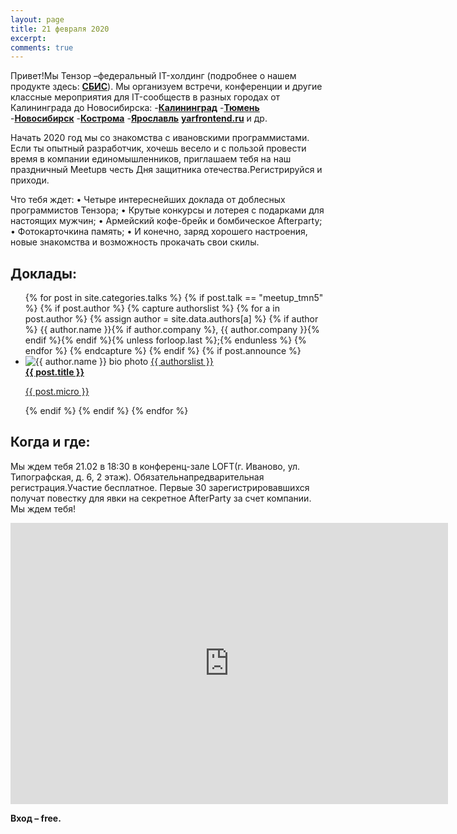 ```yaml
---
layout: page
title: 21 февраля 2020
excerpt:
comments: true
---
```

Привет!Мы Тензор –федеральный IT-холдинг (подробнее о нашем продукте здесь: [**СБИС**][sbis]). Мы организуем встречи, конференции и другие классные мероприятия для IT-сообществ в разных городах от Калининграда до Новосибирска:
 -[**Калининград**][kltf]
 -[**Тюмень**][tmnconf] 
 -[**Новосибирск**][1070873]
 -[**Кострома**][1040266] 
 -[**Ярославль**][1050019] [**yarfrontend.ru**][yarfrontend]
 и др.
 
Начать 2020 год мы со знакомства с ивановскими программистами. Если  ты  опытный  разработчик,  хочешь  весело  и  с  пользой  провести  время  в  компании  единомышленников, приглашаем тебя на наш праздничный Meetupв честь Дня защитника отечества.Регистрируйся и приходи.

Что тебя ждет:
• Четыре интереснейших доклада от доблесных программистов Тензора;
• Крутые конкурсы и лотерея с подарками для настоящих мужчин;
• Армейский кофе-брейк и бомбическое Afterparty;
• Фотокарточкина память;
• И конечно, заряд хорошего настроения, новые знакомства и возможность прокачать свои скилы.

Доклады:
-------

<ul class="post-list">
{% for post in site.categories.talks %}
  {% if post.talk == "meetup_tmn5" %}
    {% if post.author %}
      {% capture authorslist %}
        {% for a in post.author %}
          {% assign author = site.data.authors[a] %}
          {% if author %} {{ author.name }}{% if author.company %}, {{ author.company }}{% endif %}{% endif %}{% unless forloop.last %};{% endunless %}
        {% endfor %}
      {% endcapture %}
    {% endif %}
  {% if post.announce %}
  <li><img src="images/{{ author.avatar }}" class="bio-photo mainpage" alt="{{ author.name }} bio photo">
  <a href="{{ site.url }}{{ post.url }}">{{ authorslist }}<br/><b>{{ post.title }}</b><br/>
  <p class="micro-desc">{{ post.micro }}</p></a></li>
  {% endif %}
  {% endif %}
{% endfor %}
</ul>

Когда и где:
-----

Мы ждем тебя 21.02 в 18:30 в конференц-зале LOFT(г. Иваново, ул. Типографская, д. 6, 2 этаж).
Обязательнапредварительная регистрация.Участие бесплатное.
Первые 30 зарегистрировавшихся получат повестку для явки на секретное AfterParty за счет компании.
Мы ждем тебя!

<iframe src="https://yandex.ru/map-widget/v1/?um=constructor%3A54eaf86410f7effcdc9c33774d3193862bf6c46521fc0f874210e83fac0d80e7&amp;source=constructor" width="700" height="450" frameborder="0"></iframe>

__Вход – free.__

[register]: /register/
[place]: http://rybinsk.vikonda.ru/
[tensor]: http://tensor.ru/
[speakers]: /speakers/
[sbis]: https://sbis.ru/
[kltf]: http://kltf.tensor.ru/
[tmnconf]: http://tmnconf.tensor.ru/
[1070873]: https://kompaniya-tenzor-events.timepad.ru/event/1070873/
[1040266]: https://tensor-tmn.timepad.ru/event/1040266/
[1050019]: https://kompaniya-tenzor-events.timepad.ru/event/1050019/
[yarfrontend]: http://yarfrontend.ru/